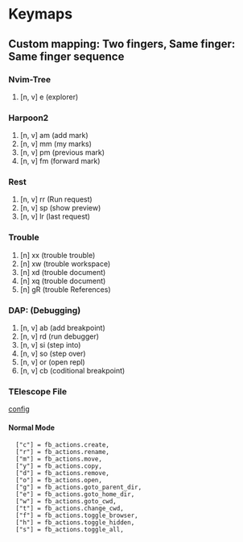 # Keymaps

## Custom mapping: Two fingers, Same finger: Same finger sequence

### Nvim-Tree

1. [n, v] <leader>e (explorer)

### Harpoon2

1. [n, v] <leader>am (add mark)
2. [n, v] <leader>mm (my marks)
3. [n, v] <leader>pm (previous mark)
4. [n, v] <leader>fm (forward mark)

### Rest

1. [n, v] <leader> rr (Run request)
2. [n, v] <leader> sp (show preview)
3. [n, v] <leader> lr (last request)

### Trouble

1. [n] <leader> xx (trouble trouble)
2. [n] <leader> xw (trouble workspace)
3. [n] <leader> xd (trouble document)
3. [n] <leader> xq (trouble document)
3. [n] <leader> gR (trouble References)

### DAP: (Debugging)

1. [n, v] <leader> ab (add breakpoint)
2. [n, v] <leader> rd (run debugger)
3. [n, v] <leader> si (step into)
4. [n, v] <leader> so (step over)
5. [n, v] <leader> or (open repl)
6. [n, v] <leader> cb (coditional breakpoint)

### TElescope File

[config](https://github.com/nvim-telescope/telescope-file-browser.nvim/blob/master/lua/telescope/_extensions/file_browser/config.lua)

#### Normal Mode
      ["c"] = fb_actions.create,
      ["r"] = fb_actions.rename,
      ["m"] = fb_actions.move,
      ["y"] = fb_actions.copy,
      ["d"] = fb_actions.remove,
      ["o"] = fb_actions.open,
      ["g"] = fb_actions.goto_parent_dir,
      ["e"] = fb_actions.goto_home_dir,
      ["w"] = fb_actions.goto_cwd,
      ["t"] = fb_actions.change_cwd,
      ["f"] = fb_actions.toggle_browser,
      ["h"] = fb_actions.toggle_hidden,
      ["s"] = fb_actions.toggle_all,




